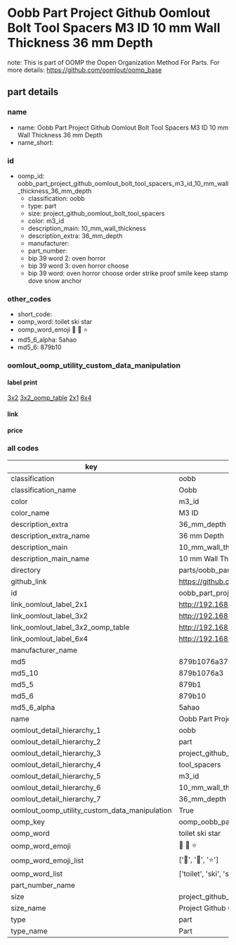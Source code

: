 # Oobb Part Project Github Oomlout Bolt Tool Spacers M3 ID 10 mm Wall Thickness 36 mm Depth  

note: This is part of OOMP the Oopen Organization Method For Parts. For more details: https://github.com/oomlout/oomp_base

##  part details
  







### name
* name: Oobb Part Project Github Oomlout Bolt Tool Spacers M3 ID 10 mm Wall Thickness 36 mm Depth
* name_short: 
### id
* oomp_id: oobb_part_project_github_oomlout_bolt_tool_spacers_m3_id_10_mm_wall_thickness_36_mm_depth
  * classification: oobb
  * type: part
  * size: project_github_oomlout_bolt_tool_spacers
  * color: m3_id
  * description_main: 10_mm_wall_thickness
  * description_extra: 36_mm_depth
  * manufacturer: 
  * part_number: 
  * bip 39 word 2: oven horror
  * bip 39 word 3: oven horror choose
  * bip 39 word: oven horror choose order strike proof smile keep stamp dove snow anchor

### other_codes
* short_code: 
* oomp_word: toilet ski star
* oomp_word_emoji :toilet: :ski: :star:
* md5_6_alpha: 5ahao
* md5_6: 879b10






### oomlout_oomp_utility_custom_data_manipulation
#### label print
[3x2](http://192.168.1.245:1112/?label=oomp%205ahao)
[3x2_oomp_table](http://192.168.1.108:1112/?label=oomp%205ahao)
[2x1](http://192.168.1.242:1112/?label=oomp%205ahao)
[6x4](http://192.168.1.55:1112/?label=oomp%205ahao)    

#### link

                              

#### price







### all codes 
| key | value |  
| --- | --- |  
| classification | oobb |  
| classification_name | Oobb |  
| color | m3_id |  
| color_name | M3 ID |  
| description_extra | 36_mm_depth |  
| description_extra_name | 36 mm Depth |  
| description_main | 10_mm_wall_thickness |  
| description_main_name | 10 mm Wall Thickness |  
| directory | parts/oobb_part_project_github_oomlout_bolt_tool_spacers_m3_id_10_mm_wall_thickness_36_mm_depth |  
| github_link | https://github.com/oomlout/oomlout_oomp_part_src/tree/main/parts/oobb_part_project_github_oomlout_bolt_tool_spacers_m3_id_10_mm_wall_thickness_36_mm_depth |  
| id | oobb_part_project_github_oomlout_bolt_tool_spacers_m3_id_10_mm_wall_thickness_36_mm_depth |  
| link_oomlout_label_2x1 | http://192.168.1.242:1112/?label=oomp%205ahao |  
| link_oomlout_label_3x2 | http://192.168.1.245:1112/?label=oomp%205ahao |  
| link_oomlout_label_3x2_oomp_table | http://192.168.1.108:1112/?label=oomp%205ahao |  
| link_oomlout_label_6x4 | http://192.168.1.55:1112/?label=oomp%205ahao |  
| manufacturer_name |  |  
| md5 | 879b1076a379d996b16b89c2509b6cee |  
| md5_10 | 879b1076a3 |  
| md5_5 | 879b1 |  
| md5_6 | 879b10 |  
| md5_6_alpha | 5ahao |  
| name | Oobb Part Project Github Oomlout Bolt Tool Spacers M3 ID 10 mm Wall Thickness 36 mm Depth |  
| oomlout_detail_hierarchy_1 | oobb |  
| oomlout_detail_hierarchy_2 | part |  
| oomlout_detail_hierarchy_3 | project_github_bolt |  
| oomlout_detail_hierarchy_4 | tool_spacers |  
| oomlout_detail_hierarchy_5 | m3_id |  
| oomlout_detail_hierarchy_6 | 10_mm_wall_thickness |  
| oomlout_detail_hierarchy_7 | 36_mm_depth |  
| oomlout_oomp_utility_custom_data_manipulation | True |  
| oomp_key | oomp_oobb_part_project_github_oomlout_bolt_tool_spacers_m3_id_10_mm_wall_thickness_36_mm_depth |  
| oomp_word | toilet ski star |  
| oomp_word_emoji | :toilet: :ski: :star: |  
| oomp_word_emoji_list | [':toilet:', ':ski:', ':star:'] |  
| oomp_word_list | ['toilet', 'ski', 'star'] |  
| part_number_name |  |  
| size | project_github_oomlout_bolt_tool_spacers |  
| size_name | Project Github Oomlout Bolt Tool Spacers |  
| type | part |  
| type_name | Part |  
